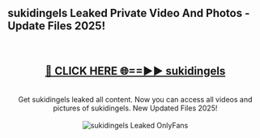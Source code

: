 <h2>sukidingels Leaked Private Video And Photos - Update Files 2025!</h2>
<br>
<div align="center">
<h2><a href="https://top-ai-tools.click/QrbHav" rel="nofollow">🔴 CLICK HERE 🌐==►► sukidingels</a></h2>
<br>
Get sukidingels leaked all content. Now you can access all videos and pictures of sukidingels. New Updated Files 2025!
<br>
<br>
<a href="https://top-ai-tools.click/QrbHav" rel="nofollow" data-target="animated-image.originalLink"><img src="https://i.ibb.co.com/WyWwxjT/player-gif2.gif" alt="sukidingels Leaked  OnlyFans" style="max-width: 100%; display: inline-block;" data-target="animated-image.originalImage"></a>
</div>
<br>